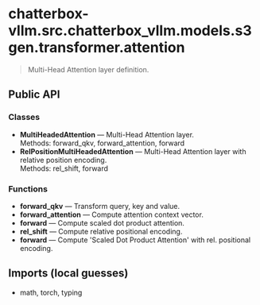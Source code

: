 # chatterbox-vllm.src.chatterbox_vllm.models.s3gen.transformer.attention

> Multi-Head Attention layer definition.

## Public API

### Classes
- **MultiHeadedAttention** — Multi-Head Attention layer.  
  Methods: forward_qkv, forward_attention, forward
- **RelPositionMultiHeadedAttention** — Multi-Head Attention layer with relative position encoding.  
  Methods: rel_shift, forward

### Functions
- **forward_qkv** — Transform query, key and value.
- **forward_attention** — Compute attention context vector.
- **forward** — Compute scaled dot product attention.
- **rel_shift** — Compute relative positional encoding.
- **forward** — Compute 'Scaled Dot Product Attention' with rel. positional encoding.

## Imports (local guesses)
- math, torch, typing